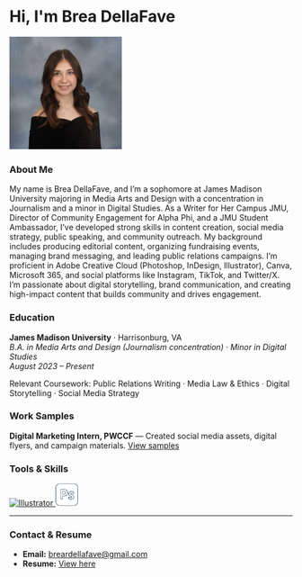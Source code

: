 <h1 align="left">Hi, I'm Brea DellaFave</h1>
<p align="left">
  <img src="130937286_mln5sncg9j.jpeg" alt="Brea DellaFave" width="200"/>
</p>

### About Me
My name is Brea DellaFave, and I’m a sophomore at James Madison University majoring in Media Arts and Design with a concentration in Journalism and a minor in Digital Studies. As a Writer for Her Campus JMU, Director of Community Engagement for Alpha Phi, and a JMU Student Ambassador, I’ve developed strong skills in content creation, social media strategy, public speaking, and community outreach. My background includes producing editorial content, organizing fundraising events, managing brand messaging, and leading public relations campaigns. I’m proficient in Adobe Creative Cloud (Photoshop, InDesign, Illustrator), Canva, Microsoft 365, and social platforms like Instagram, TikTok, and Twitter/X. I’m passionate about digital storytelling, brand communication, and creating high-impact content that builds community and drives engagement.




### Education
**James Madison University** · Harrisonburg, VA  
*B.A. in Media Arts and Design (Journalism concentration)* · *Minor in Digital Studies*  
*August 2023 – Present*  

Relevant Coursework: Public Relations Writing · Media Law & Ethics · Digital Storytelling · Social Media Strategy


### Work Samples
**Digital Marketing Intern, PWCCF** — Created social media assets, digital flyers, and campaign materials. [View samples](https://drive.google.com/drive/folders/1FPOPyMEwymX25uJPFY9b2oT_6F6Ml24-?usp=sharing)


### Tools & Skills
<p align="left"> 
  <a href="https://www.adobe.com/in/products/illustrator.html" target="_blank" rel="noreferrer"> 
    <img src="https://www.vectorlogo.zone/logos/adobe_illustrator/adobe_illustrator-icon.svg" alt="Illustrator" width="40" height="40"/> 
  </a> 
  <a href="https://www.photoshop.com/en" target="_blank" rel="noreferrer"> 
    <img src="https://raw.githubusercontent.com/devicons/devicon/master/icons/photoshop/photoshop-line.svg" alt="Photoshop" width="40" height="40"/> 
  </a> 
</p>

---

### Contact & Resume
- **Email:** breardellafave@gmail.com  
- **Resume:** [View here](https://docs.google.com/document/d/1nr1SHqq6QQVwAxbD9MQ-e5QbbR7EBmwVQxxFkA8TPOU)
